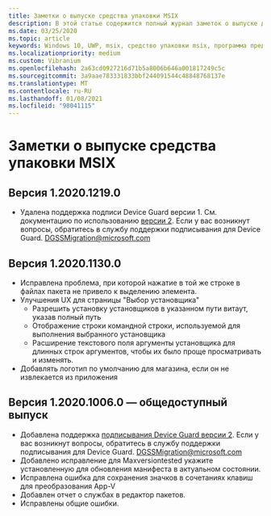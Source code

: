 ```yaml
---
title: Заметки о выпуске средства упаковки MSIX
description: В этой статье содержится полный журнал заметок о выпуске для различных версий средства упаковки MSIX.
ms.date: 03/25/2020
ms.topic: article
keywords: Windows 10, UWP, msix, средство упаковки msix, программа предварительной оценки
ms.localizationpriority: medium
ms.custom: Vibranium
ms.openlocfilehash: 2a63cd0927216d71b5a8006b646a001817249c5c
ms.sourcegitcommit: 3a9aae783331833bbf244091544c48848768137e
ms.translationtype: MT
ms.contentlocale: ru-RU
ms.lasthandoff: 01/08/2021
ms.locfileid: "98041115"
---
```

# <a name="release-notes-for-the-msix-packaging-tool"></a>Заметки о выпуске средства упаковки MSIX

## <a name="version-1202012190"></a>Версия 1.2020.1219.0
- Удалена поддержка подписи Device Guard версии 1. См. документацию по использованию [версии 2](../../package/signing-package-device-guard-signing.md). Если у вас возникнут вопросы, обратитесь в службу поддержки подписывания для Device Guard. DGSSMigration@microsoft.com

## <a name="version-1202011300"></a>Версия 1.2020.1130.0
- Исправлена проблема, при которой нажатие в той же строке в файлах пакета не привело к выделению элемента.
- Улучшения UX для страницы "Выбор установщика"
  - Разрешить установку установщиков в указанном пути витаут, указав полный путь
  - Отображение строки командной строки, используемой для выполнения выбранного установщика
  - Расширение текстового поля аргументы установщика для длинных строк аргументов, чтобы их было проще просматривать и изменять.
- Добавлять логотип по умолчанию для магазина, если он не извлекается из приложения

## <a name="version-1202010060---public-release"></a>Версия 1.2020.1006.0 — общедоступный выпуск
- Добавлена поддержка [подписывания Device Guard версии 2](../../package/signing-package-device-guard-signing.md). Если у вас возникнут вопросы, обратитесь в службу поддержки подписывания для Device Guard. DGSSMigration@microsoft.com
- Добавлено исправление для Maxversiontested укажите установленную для обновления манифеста в актуальном состоянии.
- Исправлена ошибка для сохранения значков в сочетаниях клавиш для преобразования App-V
- Добавлен отчет о службах в редактор пакетов.
- Исправлены общие ошибки.

